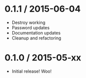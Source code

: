 # 0.1.1 / 2015-06-04
* Destroy working
* Password updates
* Documentation updates
* Cleanup and refactoring

# 0.1.0 / 2015-05-xx

* Initial release! Woo!

[@hh]: https://github.com/hh
[@taylor]: https://github.com/taylor
[@vulk]: https://github.com/vulk
